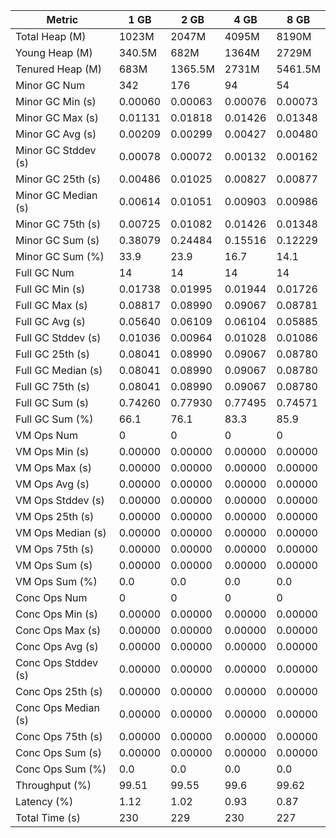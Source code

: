 | Metric | 1 GB | 2 GB | 4 GB | 8 GB |
|------|----|----|----|----|
| Total Heap (M) | 1023M | 2047M | 4095M | 8190M |
| Young Heap (M) | 340.5M | 682M | 1364M | 2729M |
| Tenured Heap (M) | 683M | 1365.5M | 2731M | 5461.5M |
| Minor GC Num | 342 | 176 | 94 | 54 |
| Minor GC Min (s) | 0.00060 | 0.00063 | 0.00076 | 0.00073 |
| Minor GC Max (s) | 0.01131 | 0.01818 | 0.01426 | 0.01348 |
| Minor GC Avg (s) | 0.00209 | 0.00299 | 0.00427 | 0.00480 |
| Minor GC Stddev (s) | 0.00078 | 0.00072 | 0.00132 | 0.00162 |
| Minor GC 25th (s) | 0.00486 | 0.01025 | 0.00827 | 0.00877 |
| Minor GC Median (s) | 0.00614 | 0.01051 | 0.00903 | 0.00986 |
| Minor GC 75th (s) | 0.00725 | 0.01082 | 0.01426 | 0.01348 |
| Minor GC Sum (s) | 0.38079 | 0.24484 | 0.15516 | 0.12229 |
| Minor GC Sum (%) | 33.9 | 23.9 | 16.7 | 14.1 |
| Full GC Num | 14 | 14 | 14 | 14 |
| Full GC Min (s) | 0.01738 | 0.01995 | 0.01944 | 0.01726 |
| Full GC Max (s) | 0.08817 | 0.08990 | 0.09067 | 0.08781 |
| Full GC Avg (s) | 0.05640 | 0.06109 | 0.06104 | 0.05885 |
| Full GC Stddev (s) | 0.01036 | 0.00964 | 0.01028 | 0.01086 |
| Full GC 25th (s) | 0.08041 | 0.08990 | 0.09067 | 0.08780 |
| Full GC Median (s) | 0.08041 | 0.08990 | 0.09067 | 0.08780 |
| Full GC 75th (s) | 0.08041 | 0.08990 | 0.09067 | 0.08780 |
| Full GC Sum (s) | 0.74260 | 0.77930 | 0.77495 | 0.74571 |
| Full GC Sum (%) | 66.1 | 76.1 | 83.3 | 85.9 |
| VM Ops Num | 0 | 0 | 0 | 0 |
| VM Ops Min (s) | 0.00000 | 0.00000 | 0.00000 | 0.00000 |
| VM Ops Max (s) | 0.00000 | 0.00000 | 0.00000 | 0.00000 |
| VM Ops Avg (s) | 0.00000 | 0.00000 | 0.00000 | 0.00000 |
| VM Ops Stddev (s) | 0.00000 | 0.00000 | 0.00000 | 0.00000 |
| VM Ops 25th (s) | 0.00000 | 0.00000 | 0.00000 | 0.00000 |
| VM Ops Median (s) | 0.00000 | 0.00000 | 0.00000 | 0.00000 |
| VM Ops 75th (s) | 0.00000 | 0.00000 | 0.00000 | 0.00000 |
| VM Ops Sum (s) | 0.00000 | 0.00000 | 0.00000 | 0.00000 |
| VM Ops Sum (%) | 0.0 | 0.0 | 0.0 | 0.0 |
| Conc Ops Num | 0 | 0 | 0 | 0 |
| Conc Ops Min (s) | 0.00000 | 0.00000 | 0.00000 | 0.00000 |
| Conc Ops Max (s) | 0.00000 | 0.00000 | 0.00000 | 0.00000 |
| Conc Ops Avg (s) | 0.00000 | 0.00000 | 0.00000 | 0.00000 |
| Conc Ops Stddev (s) | 0.00000 | 0.00000 | 0.00000 | 0.00000 |
| Conc Ops 25th (s) | 0.00000 | 0.00000 | 0.00000 | 0.00000 |
| Conc Ops Median (s) | 0.00000 | 0.00000 | 0.00000 | 0.00000 |
| Conc Ops 75th (s) | 0.00000 | 0.00000 | 0.00000 | 0.00000 |
| Conc Ops Sum (s) | 0.00000 | 0.00000 | 0.00000 | 0.00000 |
| Conc Ops Sum (%) | 0.0 | 0.0 | 0.0 | 0.0 |
| Throughput (%) | 99.51 | 99.55 | 99.6 | 99.62 |
| Latency (%) | 1.12 | 1.02 | 0.93 | 0.87 |
| Total Time (s) | 230 | 229 | 230 | 227 |
